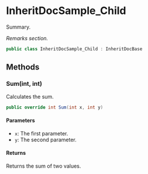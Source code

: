 # InheritDocSample_Child
Summary.

_Remarks section._

```cs
public class InheritDocSample_Child : InheritDocBase
```

## Methods
### Sum(int, int)
Calculates the sum.

```cs
public override int Sum(int x, int y)
```

#### Parameters
- `x`: The first parameter.
- `y`: The second parameter.

#### Returns
Returns the sum of two values.

